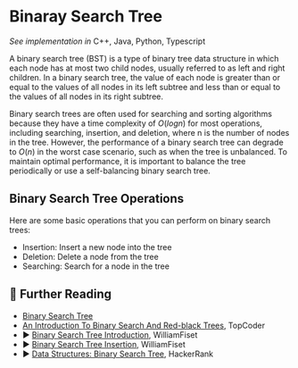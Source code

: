 # Binaray Search Tree

*See implementation in*
C++,
Java,
Python,
Typescript

A binary search tree (BST) is a type of binary tree data structure in which each node has at most two child nodes, usually referred to as left and right children. In a binary search tree, the value of each node is greater than or equal to the values of all nodes in its left subtree and less than or equal to the values of all nodes in its right subtree.

Binary search trees are often used for searching and sorting algorithms because they have a time complexity of $O(log n)$ for most operations, including searching, insertion, and deletion, where n is the number of nodes in the tree. However, the performance of a binary search tree can degrade to $O(n)$ in the worst case scenario, such as when the tree is unbalanced. To maintain optimal performance, it is important to balance the tree periodically or use a self-balancing binary search tree.

## Binary Search Tree Operations

Here are some basic operations that you can perform on binary search trees:

* Insertion: Insert a new node into the tree
* Deletion: Delete a node from the tree
* Searching: Search for a node in the tree

## 🔗 Further Reading

* [Binary Search Tree](https://en.wikipedia.org/wiki/Binary_search_tree)
* [An Introduction To Binary Search And Red-black Trees](https://www.topcoder.com/thrive/articles/An%20Introduction%20to%20Binary%20Search%20and%20Red-Black%20Trees), TopCoder 
* ▶️ [Binary Search Tree Introduction](https://www.youtube.com/watch?v=JfSdGQdAzq8&pp=ygUgYmluYXJ5IHNlYXJjaCB0cmVlIHdpbGxpYW0gZmlzZXQ%3D&ab_channel=WilliamFiset), WilliamFiset
* ▶️ [Binary Search Tree Insertion](https://www.youtube.com/watch?v=LwpLXm3eb6A&ab_channel=WilliamFiset), WilliamFiset
* ▶️ [Data Structures: Binary Search Tree](https://www.youtube.com/watch?v=i_Q0v_Ct5lY&ab_channel=HackerRank), HackerRank